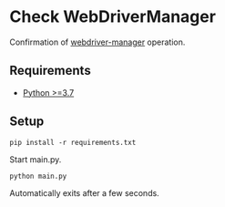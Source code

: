# Check WebDriverManager

Confirmation of [webdriver-manager](https://pypi.org/project/webdriver-manager/) operation.

## Requirements

- [Python >=3.7](https://www.python.org)

## Setup

```shell
pip install -r requirements.txt
```

Start main.py.

```shell
python main.py
```

Automatically exits after a few seconds.
